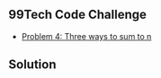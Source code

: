 ## 99Tech Code Challenge

- [Problem 4: Three ways to sum to n](https://s5tech.notion.site/Problem-4-Three-ways-to-sum-to-n-c2b6eb21aa054b399951e2a6feda99aa)

## Solution
